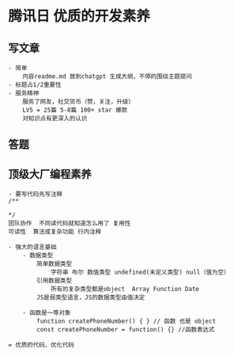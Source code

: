 # 腾讯日 优质的开发素养

## 写文章
    - 简单
        内容readme.md 放到chatgpt 生成大纲，不停的围绕主题提问
    - 标题占1/2重要性
    - 服务精神
        服务了网友，社交货币（赞，关注，升级）
        LV5 = 25篇 5-8篇 100+ star 爆款
        对知识点有更深入的认识

## 答题

## 顶级大厂编程素养
    - 要写代码先写注释
    /**

    */
    团队协作  不同读代码就知道怎么用了 复用性
    可读性  算法或复杂功能 行内注释

    - 强大的语言基础
        - 数据类型
            简单数据类型
                字符串 布尔 数值类型 undefined(未定义类型) null（值为空）
            引用数据类型
                所有的复杂类型都是object  Array Function Date
            JS是弱类型语言，JS的数据类型由值决定
            
        - 函数是一等对象
            function createPhoneNumber() { } // 函数 也是 object
            const createPhoneNumber = function() {} //函数表达式

    = 优质的代码，优化代码